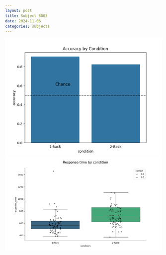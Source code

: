 ```yaml
---
layout: post
title: Subject 8003
date: 2024-11-06
categories: subjects
---
```


![](data/8003/run-12/8003_ATS_acc.png)
![](data/8003/run-12/8003_ATS_rt.png)
